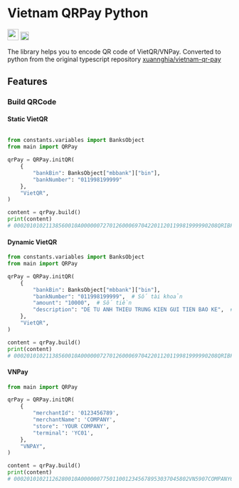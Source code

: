 # Vietnam QRPay Python

<img src="https://raw.githubusercontent.com/monodyle/vnqrpay/main/.github/vietqr.png" height="25" /> <img src="https://raw.githubusercontent.com/monodyle/vnqrpay/main/.github/vnpay.png" height="19" />

The library helps you to encode QR code of VietQR/VNPay. Converted to python from the original typescript repository [xuannghia/vietnam-qr-pay]

[xuannghia/vietnam-qr-pay]: https://github.com/xuannghia/vietnam-qr-pay/

## Features

### Build QRCode

#### Static VietQR

```python

from constants.variables import BanksObject
from main import QRPay

qrPay = QRPay.initQR(
    {
        "bankBin": BanksObject["mbbank"]["bin"],
        "bankNumber": "011998199999"
    },
    "VietQR",
)

content = qrPay.build()
print(content)
# 00020101021138560010A0000007270126000697042201120119981999990208QRIBFTTA53037045802VN630401C5
```

#### Dynamic VietQR

```python
from constants.variables import BanksObject
from main import QRPay

qrPay = QRPay.initQR(
    {
        "bankBin": BanksObject["mbbank"]["bin"],
        "bankNumber": "011998199999",  # Số tài khoản
        "amount": "10000",  # Số tiền
        "description": "DE TU ANH THIEU TRUNG KIEN GUI TIEN BAO KE",  # Nội dung chuyển tiền
    },
    "VietQR",
)

content = qrPay.build()
print(content)
# 00020101021138560010A0000007270126000697042201120119981999990208QRIBFTTA53037045405100005802VN62460842DE TU ANH THIEU TRUNG KIEN GUI TIEN BAO KE63043641

```

#### VNPay

```python
from main import QRPay

qrPay = QRPay.initQR(
    {
        "merchantId": '0123456789',
        "merchantName": 'COMPANY',
        "store": 'YOUR COMPANY',
        "terminal": 'YC01',
    },
    "VNPAY",
)

content = qrPay.build()
print(content)
# 00020101021126280010A0000007750110012345678953037045802VN5907COMPANY62240312YOUR COMPANY0704YC016304CB9F
```
